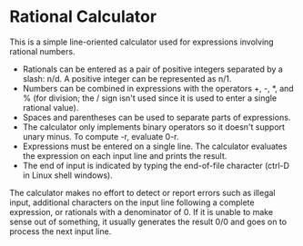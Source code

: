 # Rational Calculator

This is a simple line-oriented calculator used for expressions involving rational numbers. 

* Rationals can be entered as a pair of positive integers separated by a slash: n/d. A positive integer can be represented as n/1. 
* Numbers can be combined in expressions with the operators +, -, *, and % (for division; the / sign isn't used since it is used to enter a single rational value). 
* Spaces and parentheses can be used to separate parts of expressions. 
* The calculator only implements binary operators so it doesn't support unary minus. To compute -r, evaluate 0-r. 
* Expressions must be entered on a single line. The calculator evaluates the expression on each input line and prints the result. 
* The end of input is indicated by typing the end-of-file character (ctrl-D in Linux shell windows). 

The calculator makes no effort to detect or report errors such as illegal input, additional characters on the input line following a complete expression, or rationals with a denominator of 0. If it is unable to make sense out of something, it usually generates the result 0/0 and goes on to process the next input line.